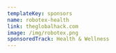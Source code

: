 ```yaml
---
templateKey: sponsors
name: robotex-health
link: theglobalhack.com
image: /img/robotex.png
sponsoredTrack: Health & Wellness
---
```

